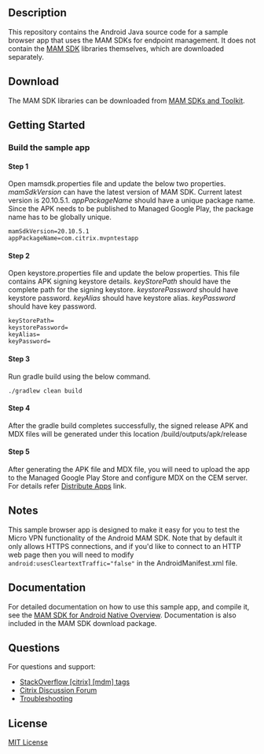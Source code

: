 ## Description

This repository contains the Android Java source code for a sample browser app that uses the MAM SDKs for endpoint management.  It does not contain the [MAM SDK](https://docs.citrix.com/en-us/mdx-toolkit/mam-sdk-overview.html) libraries themselves, which are downloaded separately.

## Download

The MAM SDK libraries can be downloaded from [MAM SDKs and Toolkit](https://www.citrix.com/downloads/citrix-endpoint-management/product-software/mdx-toolkit.html).

Getting Started
---------------

### Build the sample app
#### Step 1
Open mamsdk.properties file and update the below two properties. *mamSdkVersion* can have the latest version of MAM SDK. Current latest version is 20.10.5.1. *appPackageName* should have a unique package name. Since the APK needs to be published to Managed Google Play, the package name has to be globally unique.

```
mamSdkVersion=20.10.5.1
appPackageName=com.citrix.mvpntestapp
```

#### Step 2
Open keystore.properties file and update the below properties. This file contains APK signing keystore details. *keyStorePath* should have the complete path for the signing keystore. *keystorePassword* should have keystore password. *keyAlias* should have keystore alias. *keyPassword* should have key password.

```
keyStorePath=
keystorePassword=
keyAlias=
keyPassword=
```

#### Step 3
Run gradle build using the below command.
```
./gradlew clean build
```

#### Step 4
After the gradle build completes successfully, the signed release APK and MDX files will be generated under this location <app module>/build/outputs/apk/release

#### Step 5
After generating the APK file and MDX file, you will need to upload the app to the Managed Google Play Store and configure MDX on the CEM server. For details refer [Distribute Apps](https://developer.cloud.com/citrixworkspace/mobile-application-integration/android-native/docs/distribute-apps) link.

## Notes

This sample browser app is designed to make it easy for you to test the Micro VPN functionality of the Android MAM SDK. Note that by default it only allows HTTPS connections, and if you'd like to connect to an HTTP web page then you will need to modify `android:usesCleartextTraffic="false"` in the AndroidManifest.xml file.

## Documentation

For detailed documentation on how to use this sample app, and compile it, see the [MAM SDK for Android Native Overview](https://developer.cloud.com/citrixworkspace/mobile-application-integration/android-native/docs/overview).  Documentation is also included in the MAM SDK download package.

## Questions

For questions and support:

-  [StackOverflow [citrix] [mdm] tags](https://stackoverflow.com/questions/tagged/mdm+citrix)
-  [Citrix Discussion Forum](https://discussions.citrix.com/forum/1797-mobile-app-management-mam/)
-  [Troubleshooting](https://developer.cloud.com/citrixworkspace/mobile-application-integration/android-native/docs/troubleshooting)

## License

[MIT License](./LICENSE)
